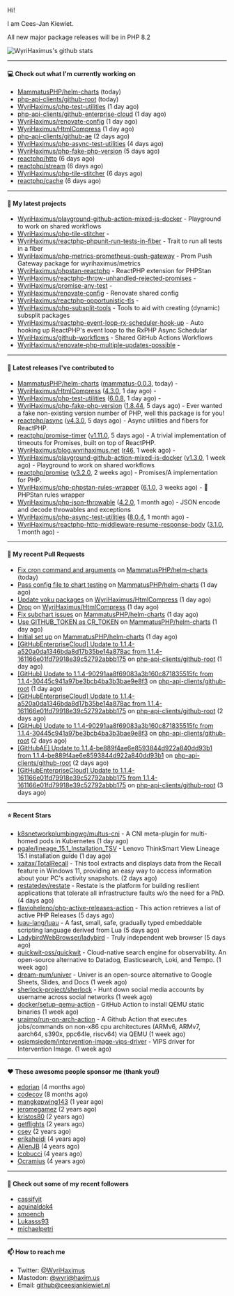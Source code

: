 Hi!

I am Cees-Jan Kiewiet.

All new major package releases will be in PHP 8.2

![WyriHaximus's github stats](https://github-readme-stats.vercel.app/api?username=WyriHaximus&show_icons=true)

---

#### 💻 Check out what I'm currently working on

- [MammatusPHP/helm-charts](https://github.com/MammatusPHP/helm-charts) (today)
- [php-api-clients/github-root](https://github.com/php-api-clients/github-root) (today)
- [WyriHaximus/php-test-utilities](https://github.com/WyriHaximus/php-test-utilities) (1 day ago)
- [php-api-clients/github-enterprise-cloud](https://github.com/php-api-clients/github-enterprise-cloud) (1 day ago)
- [WyriHaximus/renovate-config](https://github.com/WyriHaximus/renovate-config) (1 day ago)
- [WyriHaximus/HtmlCompress](https://github.com/WyriHaximus/HtmlCompress) (1 day ago)
- [php-api-clients/github-ae](https://github.com/php-api-clients/github-ae) (2 days ago)
- [WyriHaximus/php-async-test-utilities](https://github.com/WyriHaximus/php-async-test-utilities) (4 days ago)
- [WyriHaximus/php-fake-php-version](https://github.com/WyriHaximus/php-fake-php-version) (5 days ago)
- [reactphp/http](https://github.com/reactphp/http) (6 days ago)
- [reactphp/stream](https://github.com/reactphp/stream) (6 days ago)
- [WyriHaximus/php-tile-stitcher](https://github.com/WyriHaximus/php-tile-stitcher) (6 days ago)
- [reactphp/cache](https://github.com/reactphp/cache) (6 days ago)

---

#### 🌱 My latest projects

- [WyriHaximus/playground-github-action-mixed-js-docker](https://github.com/WyriHaximus/playground-github-action-mixed-js-docker) - Playground to work on shared workflows
- [WyriHaximus/php-tile-stitcher](https://github.com/WyriHaximus/php-tile-stitcher) - 
- [WyriHaximus/reactphp-phpunit-run-tests-in-fiber](https://github.com/WyriHaximus/reactphp-phpunit-run-tests-in-fiber) - Trait to run all tests in a fiber
- [WyriHaximus/php-metrics-prometheus-push-gateway](https://github.com/WyriHaximus/php-metrics-prometheus-push-gateway) - Prom Push Gateway package for wyrihaximus/metrics
- [WyriHaximus/phpstan-reactphp](https://github.com/WyriHaximus/phpstan-reactphp) - ReactPHP extension for PHPStan
- [WyriHaximus/reactphp-throw-unhandled-rejected-promises](https://github.com/WyriHaximus/reactphp-throw-unhandled-rejected-promises) - 
- [WyriHaximus/promise-any-test](https://github.com/WyriHaximus/promise-any-test) - 
- [WyriHaximus/renovate-config](https://github.com/WyriHaximus/renovate-config) - Renovate shared config
- [WyriHaximus/reactphp-opportunistic-tls](https://github.com/WyriHaximus/reactphp-opportunistic-tls) - 
- [WyriHaximus/php-subsplit-tools](https://github.com/WyriHaximus/php-subsplit-tools) - Tools to aid with creating (dynamic) subsplit packages
- [WyriHaximus/reactphp-event-loop-rx-scheduler-hook-up](https://github.com/WyriHaximus/reactphp-event-loop-rx-scheduler-hook-up) - Auto hooking up ReactPHP&#39;s event loop to the RxPHP Async Schedular
- [WyriHaximus/github-workflows](https://github.com/WyriHaximus/github-workflows) - Shared GitHub Actions Workflows
- [WyriHaximus/renovate-php-multiple-updates-possible](https://github.com/WyriHaximus/renovate-php-multiple-updates-possible) - 

---

#### 🔭 Latest releases I've contributed to

- [MammatusPHP/helm-charts](https://github.com/MammatusPHP/helm-charts) ([mammatus-0.0.3](https://github.com/MammatusPHP/helm-charts/releases/tag/mammatus-0.0.3), today) - 
- [WyriHaximus/HtmlCompress](https://github.com/WyriHaximus/HtmlCompress) ([4.3.0](https://github.com/WyriHaximus/HtmlCompress/releases/tag/4.3.0), 1 day ago) - 
- [WyriHaximus/php-test-utilities](https://github.com/WyriHaximus/php-test-utilities) ([6.0.8](https://github.com/WyriHaximus/php-test-utilities/releases/tag/6.0.8), 1 day ago) - 
- [WyriHaximus/php-fake-php-version](https://github.com/WyriHaximus/php-fake-php-version) ([1.8.44](https://github.com/WyriHaximus/php-fake-php-version/releases/tag/1.8.44), 5 days ago) - Ever wanted a fake non-existing version number of PHP, well this package is for you!
- [reactphp/async](https://github.com/reactphp/async) ([v4.3.0](https://github.com/reactphp/async/releases/tag/v4.3.0), 5 days ago) - Async utilities and fibers for ReactPHP.
- [reactphp/promise-timer](https://github.com/reactphp/promise-timer) ([v1.11.0](https://github.com/reactphp/promise-timer/releases/tag/v1.11.0), 5 days ago) - A trivial implementation of timeouts for Promises, built on top of ReactPHP.
- [WyriHaximus/blog.wyrihaximus.net](https://github.com/WyriHaximus/blog.wyrihaximus.net) ([r46](https://github.com/WyriHaximus/blog.wyrihaximus.net/releases/tag/r46), 1 week ago) - 
- [WyriHaximus/playground-github-action-mixed-js-docker](https://github.com/WyriHaximus/playground-github-action-mixed-js-docker) ([v1.3.0](https://github.com/WyriHaximus/playground-github-action-mixed-js-docker/releases/tag/v1.3.0), 1 week ago) - Playground to work on shared workflows
- [reactphp/promise](https://github.com/reactphp/promise) ([v3.2.0](https://github.com/reactphp/promise/releases/tag/v3.2.0), 2 weeks ago) - Promises/A implementation for PHP.
- [WyriHaximus/php-phpstan-rules-wrapper](https://github.com/WyriHaximus/php-phpstan-rules-wrapper) ([6.1.0](https://github.com/WyriHaximus/php-phpstan-rules-wrapper/releases/tag/6.1.0), 3 weeks ago) - 🌯 PHPStan rules wrapper
- [WyriHaximus/php-json-throwable](https://github.com/WyriHaximus/php-json-throwable) ([4.2.0](https://github.com/WyriHaximus/php-json-throwable/releases/tag/4.2.0), 1 month ago) - JSON encode and decode throwables and exceptions
- [WyriHaximus/php-async-test-utilities](https://github.com/WyriHaximus/php-async-test-utilities) ([8.0.4](https://github.com/WyriHaximus/php-async-test-utilities/releases/tag/8.0.4), 1 month ago) - 
- [WyriHaximus/reactphp-http-middleware-resume-response-body](https://github.com/WyriHaximus/reactphp-http-middleware-resume-response-body) ([3.1.0](https://github.com/WyriHaximus/reactphp-http-middleware-resume-response-body/releases/tag/3.1.0), 1 month ago) - 

---

#### 🔨 My recent Pull Requests

- [Fix cron command and arguments](https://github.com/MammatusPHP/helm-charts/pull/5) on [MammatusPHP/helm-charts](https://github.com/MammatusPHP/helm-charts) (today)
- [Pass config file to chart testing](https://github.com/MammatusPHP/helm-charts/pull/4) on [MammatusPHP/helm-charts](https://github.com/MammatusPHP/helm-charts) (1 day ago)
- [Update voku packages](https://github.com/WyriHaximus/HtmlCompress/pull/176) on [WyriHaximus/HtmlCompress](https://github.com/WyriHaximus/HtmlCompress) (1 day ago)
- [Drop](https://github.com/WyriHaximus/HtmlCompress/pull/175) on [WyriHaximus/HtmlCompress](https://github.com/WyriHaximus/HtmlCompress) (1 day ago)
- [Fix subchart issues](https://github.com/MammatusPHP/helm-charts/pull/3) on [MammatusPHP/helm-charts](https://github.com/MammatusPHP/helm-charts) (1 day ago)
- [Use GITHUB_TOKEN as CR_TOKEN](https://github.com/MammatusPHP/helm-charts/pull/2) on [MammatusPHP/helm-charts](https://github.com/MammatusPHP/helm-charts) (1 day ago)
- [Initial set up](https://github.com/MammatusPHP/helm-charts/pull/1) on [MammatusPHP/helm-charts](https://github.com/MammatusPHP/helm-charts) (1 day ago)
- [[GitHubEnterpriseCloud] Update to 1.1.4-a520a0da1346bda8d17b35be14a878ac from 1.1.4-161166e01fd79918e39c52792abbb175](https://github.com/php-api-clients/github-root/pull/1202) on [php-api-clients/github-root](https://github.com/php-api-clients/github-root) (1 day ago)
- [[GitHub] Update to 1.1.4-90291aa8f69083a3b160c871835515fc from 1.1.4-30445c941a97be3bcb4ba3b3bae9e8f3](https://github.com/php-api-clients/github-root/pull/1201) on [php-api-clients/github-root](https://github.com/php-api-clients/github-root) (1 day ago)
- [[GitHubEnterpriseCloud] Update to 1.1.4-a520a0da1346bda8d17b35be14a878ac from 1.1.4-161166e01fd79918e39c52792abbb175](https://github.com/php-api-clients/github-root/pull/1200) on [php-api-clients/github-root](https://github.com/php-api-clients/github-root) (2 days ago)
- [[GitHub] Update to 1.1.4-90291aa8f69083a3b160c871835515fc from 1.1.4-30445c941a97be3bcb4ba3b3bae9e8f3](https://github.com/php-api-clients/github-root/pull/1199) on [php-api-clients/github-root](https://github.com/php-api-clients/github-root) (2 days ago)
- [[GitHubAE] Update to 1.1.4-be889f4ae6e8593844d922a840dd93b1 from 1.1.4-be889f4ae6e8593844d922a840dd93b1](https://github.com/php-api-clients/github-root/pull/1198) on [php-api-clients/github-root](https://github.com/php-api-clients/github-root) (2 days ago)
- [[GitHubEnterpriseCloud] Update to 1.1.4-161166e01fd79918e39c52792abbb175 from 1.1.4-161166e01fd79918e39c52792abbb175](https://github.com/php-api-clients/github-root/pull/1197) on [php-api-clients/github-root](https://github.com/php-api-clients/github-root) (3 days ago)

---

#### ⭐ Recent Stars

- [k8snetworkplumbingwg/multus-cni](https://github.com/k8snetworkplumbingwg/multus-cni) - A CNI meta-plugin for multi-homed pods in Kubernetes (1 day ago)
- [pgale/lineage_15.1_Installation_TSV](https://github.com/pgale/lineage_15.1_Installation_TSV) - Lenovo ThinkSmart View Lineage 15.1 installation guide (1 day ago)
- [xaitax/TotalRecall](https://github.com/xaitax/TotalRecall) - This tool extracts and displays data from the Recall feature in Windows 11, providing an easy way to access information about your PC&#39;s activity snapshots. (2 days ago)
- [restatedev/restate](https://github.com/restatedev/restate) - Restate is the platform for building resilient applications that tolerate all infrastructure faults w/o the need for a PhD. (4 days ago)
- [flavioheleno/php-active-releases-action](https://github.com/flavioheleno/php-active-releases-action) - This action retrieves a list of active PHP Releases (5 days ago)
- [luau-lang/luau](https://github.com/luau-lang/luau) - A fast, small, safe, gradually typed embeddable scripting language derived from Lua (5 days ago)
- [LadybirdWebBrowser/ladybird](https://github.com/LadybirdWebBrowser/ladybird) - Truly independent web browser (5 days ago)
- [quickwit-oss/quickwit](https://github.com/quickwit-oss/quickwit) - Cloud-native search engine for observability. An open-source alternative to Datadog, Elasticsearch, Loki, and Tempo. (1 week ago)
- [dream-num/univer](https://github.com/dream-num/univer) - Univer is an open-source alternative to Google Sheets, Slides, and Docs (1 week ago)
- [sherlock-project/sherlock](https://github.com/sherlock-project/sherlock) - Hunt down social media accounts by username across social networks (1 week ago)
- [docker/setup-qemu-action](https://github.com/docker/setup-qemu-action) - GitHub Action to install QEMU static binaries (1 week ago)
- [uraimo/run-on-arch-action](https://github.com/uraimo/run-on-arch-action) - A Github Action that executes jobs/commands on non-x86 cpu architectures (ARMv6, ARMv7, aarch64, s390x, ppc64le, riscv64) via QEMU (1 week ago)
- [osiemsiedem/intervention-image-vips-driver](https://github.com/osiemsiedem/intervention-image-vips-driver) - VIPS driver for Intervention Image. (1 week ago)

---

#### ❤️ These awesome people sponsor me (thank you!)

- [edorian](https://github.com/edorian) (4 months ago)
- [codecov](https://github.com/codecov) (8 months ago)
- [mangkepwing143](https://github.com/mangkepwing143) (1 year ago)
- [jeromegamez](https://github.com/jeromegamez) (2 years ago)
- [kristos80](https://github.com/kristos80) (2 years ago)
- [getflights](https://github.com/getflights) (2 years ago)
- [csev](https://github.com/csev) (2 years ago)
- [erikaheidi](https://github.com/erikaheidi) (4 years ago)
- [AllenJB](https://github.com/AllenJB) (4 years ago)
- [lcobucci](https://github.com/lcobucci) (4 years ago)
- [Ocramius](https://github.com/Ocramius) (4 years ago)

---

#### 👯 Check out some of my recent followers

- [cassifyit](https://github.com/cassifyit)
- [aguinaldok4](https://github.com/aguinaldok4)
- [smoench](https://github.com/smoench)
- [Lukasss93](https://github.com/Lukasss93)
- [michaelpetri](https://github.com/michaelpetri)

---

#### 📫 How to reach me

- Twitter: [@WyriHaximus](https://twitter.com/WyriHaximus)
- Mastodon: [@wyri@haxim.us](https://toot-toot.wyrihaxim.us/@wyri)
- Email: [github@ceesjankiewiet.nl](mailto:github@ceesjankiewiet.nl)
